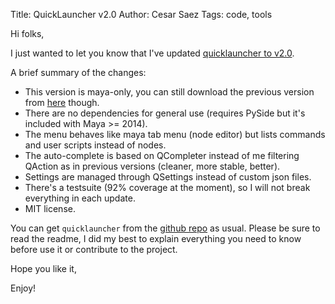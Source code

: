 Title: QuickLauncher v2.0
Author: Cesar Saez
Tags: code, tools

Hi folks,

I just wanted to let you know that I've updated [quicklauncher to v2.0](https://github.com/csaez/quicklauncher/releases/tag/v2.0).

A brief summary of the changes:

* This version is maya-only, you can still download the previous version from [here](https://github.com/csaez/quicklauncher/releases/tag/v1.0) though.
* There are no dependencies for general use (requires PySide but it's included with Maya >= 2014).
* The menu behaves like maya tab menu (node editor) but lists commands and user scripts instead of nodes.
* The auto-complete is based on QCompleter instead of me filtering QAction as in previous versions (cleaner, more stable, better).
* Settings are managed through QSettings instead of custom json files.
* There's a testsuite (92% coverage at the moment), so I will not break everything in each update.
* MIT license.

You can get `quicklauncher` from the [github repo](https://github.com/csaez/quicklauncher) as usual. Please be sure to read the readme, I did my best to explain everything you need to know before use it or contribute to the project.

Hope you like it,

Enjoy!
